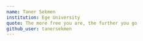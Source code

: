 ```yaml
---
name: Taner Sekmen
institution: Ege University 
quote: The more free you are, the further you go
github_user: tanersekmen
---
```

